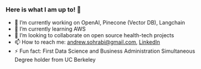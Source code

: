 ### Here is what I am up to! 👋

- 🔭 I’m currently working on OpenAI, Pinecone (Vector DB), Langchain
- 🌱 I’m currently learning AWS
- 👯 I’m looking to collaborate on open source health-tech projects
- 📫 How to reach me: <andrew.sohrabi@gmail.com>, [LinkedIn](https://www.linkedin.com/in/andrewsohrabi/)
- ⚡ Fun fact: First Data Science and Business Administration Simultaneous Degree holder from UC Berkeley
